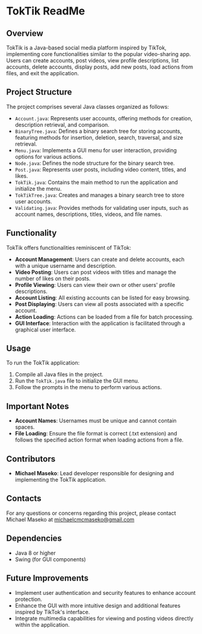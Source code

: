 # TokTik ReadMe

## Overview
TokTik is a Java-based social media platform inspired by TikTok, implementing core functionalities similar to the popular video-sharing app. Users can create accounts, post videos, view profile descriptions, list accounts, delete accounts, display posts, add new posts, load actions from files, and exit the application.

## Project Structure
The project comprises several Java classes organized as follows:
- `Account.java`: Represents user accounts, offering methods for creation, description retrieval, and comparison.
- `BinaryTree.java`: Defines a binary search tree for storing accounts, featuring methods for insertion, deletion, search, traversal, and size retrieval.
- `Menu.java`: Implements a GUI menu for user interaction, providing options for various actions.
- `Node.java`: Defines the node structure for the binary search tree.
- `Post.java`: Represents user posts, including video content, titles, and likes.
- `TokTik.java`: Contains the main method to run the application and initialize the menu.
- `TokTikTree.java`: Creates and manages a binary search tree to store user accounts.
- `Validating.java`: Provides methods for validating user inputs, such as account names, descriptions, titles, videos, and file names.

## Functionality
TokTik offers functionalities reminiscent of TikTok:
- **Account Management**: Users can create and delete accounts, each with a unique username and description.
- **Video Posting**: Users can post videos with titles and manage the number of likes on their posts.
- **Profile Viewing**: Users can view their own or other users' profile descriptions.
- **Account Listing**: All existing accounts can be listed for easy browsing.
- **Post Displaying**: Users can view all posts associated with a specific account.
- **Action Loading**: Actions can be loaded from a file for batch processing.
- **GUI Interface**: Interaction with the application is facilitated through a graphical user interface.

## Usage
To run the TokTik application:
1. Compile all Java files in the project.
2. Run the `TokTik.java` file to initialize the GUI menu.
3. Follow the prompts in the menu to perform various actions.

## Important Notes
- **Account Names**: Usernames must be unique and cannot contain spaces.
- **File Loading**: Ensure the file format is correct (.txt extension) and follows the specified action format when loading actions from a file.

## Contributors
- **Michael Maseko**: Lead developer responsible for designing and implementing the TokTik application.

## Contacts
For any questions or concerns regarding this project, please contact Michael Maseko at michaelcmcmaseko@gmail.com

## Dependencies
- Java 8 or higher
- Swing (for GUI components)

## Future Improvements
- Implement user authentication and security features to enhance account protection.
- Enhance the GUI with more intuitive design and additional features inspired by TikTok's interface.
- Integrate multimedia capabilities for viewing and posting videos directly within the application.
